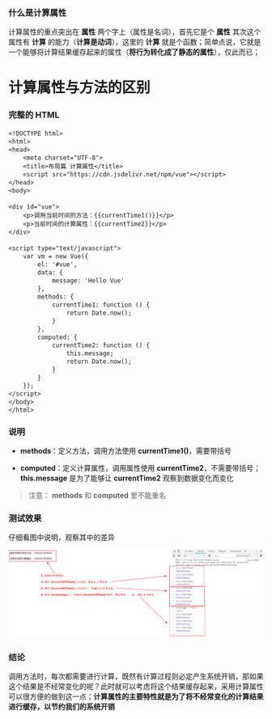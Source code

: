### 什么是计算属性

计算属性的重点突出在 **属性** 两个字上（属性是名词），首先它是个 **属性** 其次这个属性有 **计算** 的能力（**计算是动词**），这里的 **计算** 就是个函数；简单点说，它就是一个能够将计算结果缓存起来的属性（**将行为转化成了静态的属性**），仅此而已；

# 计算属性与方法的区别

### 完整的 HTML

```
<!DOCTYPE html>
<html>
<head>
    <meta charset="UTF-8">
    <title>布局篇 计算属性</title>
    <script src="https://cdn.jsdelivr.net/npm/vue"></script>
</head>
<body>

<div id="vue">
    <p>调用当前时间的方法：{{currentTime1()}}</p>
    <p>当前时间的计算属性：{{currentTime2}}</p>
</div>

<script type="text/javascript">
    var vm = new Vue({
        el: '#vue',
        data: {
            message: 'Hello Vue'
        },
        methods: {
            currentTime1: function () {
                return Date.now();
            }
        },
        computed: {
            currentTime2: function () {
                this.message;
                return Date.now();
            }
        }
    });
</script>
</body>
</html>
```

### 说明

- **methods**：定义方法，调用方法使用 **currentTime1()**，需要带括号

- **computed**：定义计算属性，调用属性使用 **currentTime2**，不需要带括号；**this.message** 是为了能够让 **currentTime2** 观察到数据变化而变化

> 注意： **methods** 和 **computed** 里不能重名

### 测试效果

仔细看图中说明，观察其中的差异
 
![](../img/10-00000031.png)

### 结论

调用方法时，每次都需要进行计算，既然有计算过程则必定产生系统开销，那如果这个结果是不经常变化的呢？此时就可以考虑将这个结果缓存起来，采用计算属性可以很方便的做到这一点；**计算属性的主要特性就是为了将不经常变化的计算结果进行缓存，以节约我们的系统开销**
